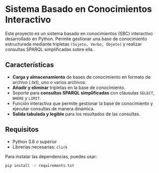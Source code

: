 # Sistema Basado en Conocimientos Interactivo

Este proyecto es un sistema basado en conocimientos (SBC) interactivo desarrollado en Python. Permite gestionar una base de conocimiento estructurada mediante tripletas `(Sujeto, Verbo, Objeto)` y realizar consultas SPARQL simplificadas sobre ella.

## Características

- **Carga y almacenamiento** de bases de conocimiento en formato de archivo (.txt), uno o varios archivos.
- **Añadir y eliminar** tripletas en la base de conocimiento.
- Soporte para **consultas SPARQL simplificadas** con cláusulas `SELECT`, `WHERE` y `LIMIT`.
- Función interactiva que permite gestionar la base de conocimiento y ejecutar consultas de manera dinámica.
- **Salida tabulada y legible** para los resultados de las consultas.
  
## Requisitos

- Python 3.8 o superior
- Librerías necesarias: `click`

Para instalar las dependencias, puedes usar:

```bash
pip install -r requirements.txt
